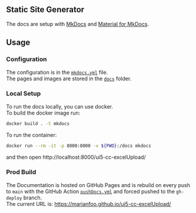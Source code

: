 ## Static Site Generator

The docs are setup with [MkDocs](https://www.mkdocs.org/) and [Material for MkDocs](https://squidfunk.github.io/mkdocs-material/).  

## Usage

### Configuration

The configuration is in the [`mkdocs.yml`](https://github.com/marianfoo/ui5-cc-excelUpload/blob/main/mkdocs.yml) file.  
The pages and images are stored in the [`docs`](https://github.com/marianfoo/ui5-cc-excelUpload/tree/main/docs) folder.  

### Local Setup

To run the docs locally, you can use docker.  
To build the docker image run:  
```sh
docker build . -t mkdocs  
```

To run the container:  
```sh
docker run --rm -it -p 8000:8000 -v ${PWD}:/docs mkdocs
```
and then open http://localhost:8000/ui5-cc-excelUpload/

### Prod Build

The Documentation is hosted on GitHub Pages and is rebuild on every push to `main` with the GitHub Action [`pushDocs.yml`](https://github.com/marianfoo/ui5-cc-excelUpload/blob/main/.github/workflows/pushDocs.yml) and forced pushed to the `gh-deploy` branch.  
The current URL is: https://marianfoo.github.io/ui5-cc-excelUpload/